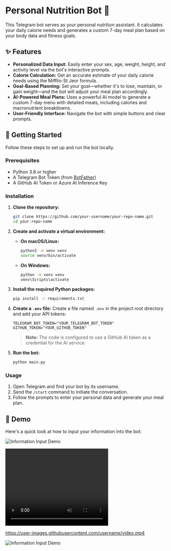 # Personal Nutrition Bot 🍎

This Telegram bot serves as your personal nutrition assistant. It calculates your daily calorie needs and generates a custom 7-day meal plan based on your body data and fitness goals.

## ✨ Features

-   **Personalized Data Input:** Easily enter your sex, age, weight, height, and activity level via the bot's interactive prompts.
-   **Calorie Calculation:** Get an accurate estimate of your daily calorie needs using the Mifflin-St Jeor formula.
-   **Goal-Based Planning:** Set your goal—whether it's to lose, maintain, or gain weight—and the bot will adjust your meal plan accordingly.
-   **AI-Powered Meal Plans:** Uses a powerful AI model to generate a custom 7-day menu with detailed meals, including calories and macronutrient breakdowns.
-   **User-Friendly Interface:** Navigate the bot with simple buttons and clear prompts.

## 🚀 Getting Started

Follow these steps to set up and run the bot locally.

### Prerequisites

-   Python 3.8 or higher
-   A Telegram Bot Token (from [BotFather](https://t.me/botfather))
-   A GitHub AI Token or Azure AI Inference Key

### Installation

1.  **Clone the repository:**

    ```bash
    git clone https://github.com/your-username/your-repo-name.git
    cd your-repo-name
    ```

2.  **Create and activate a virtual environment:**

    -   **On macOS/Linux:**
        ```bash
        python3 -m venv venv
        source venv/bin/activate
        ```
    -   **On Windows:**
        ```bash
        python -m venv venv
        venv\Scripts\activate
        ```

3.  **Install the required Python packages:**

    ```bash
    pip install -r requirements.txt
    ```

4.  **Create a `.env` file:**
    Create a file named `.env` in the project root directory and add your API tokens:

    ```dotenv
    TELEGRAM_BOT_TOKEN="YOUR_TELEGRAM_BOT_TOKEN"
    GITHUB_TOKEN="YOUR_GITHUB_TOKEN"
    ```
    > **Note:** The code is configured to use a GitHub AI token as a credential for the AI service.

5.  **Run the bot:**

    ```bash
    python main.py
    ```

### Usage

1.  Open Telegram and find your bot by its username.
2.  Send the `/start` command to initiate the conversation.
3.  Follow the prompts to enter your personal data and generate your meal plan.

## 📸 Demo

Here's a quick look at how to input your information into the bot:

![Information Input Demo](images/information_input.GIF)



<video width="320" height="240" controls>
  <source src="/images/information_input.mp4" type="video/mp4">
  Your browser does not support the video tag.
</video>

https://user-images.githubusercontent.com/username/video.mp4



![Information Input Demo](images/output-15.gif)
